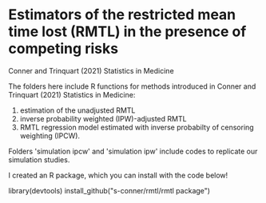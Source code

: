 # Estimators of the restricted mean time lost (RMTL) in the presence of competing risks
Conner and Trinquart (2021) Statistics in Medicine

The folders here include R functions for methods introduced in Conner and Trinquart (2021) Statistics in Medicine: 
1. estimation of the unadjusted RMTL
2. inverse probability weighted (IPW)-adjusted RMTL
3. RMTL regression model estimated with inverse probabilty of censoring weighting (IPCW). 

Folders 'simulation ipcw' and 'simulation ipw' include codes to replicate our simulation studies.

I created an R package, which you can install with the code below!

library(devtools)
install_github("s-conner/rmtl/rmtl package")
